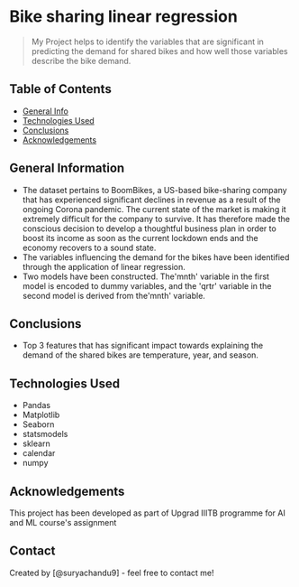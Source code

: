 # Bike sharing linear regression

> My Project helps to identify the variables that are significant in predicting the demand for shared bikes and how well those variables describe the bike demand.

## Table of Contents

- [General Info](#general-information)
- [Technologies Used](#technologies-used)
- [Conclusions](#conclusions)
- [Acknowledgements](#acknowledgements)

## General Information

- The dataset pertains to BoomBikes, a US-based bike-sharing company that has experienced significant declines in revenue as a result of the ongoing Corona pandemic. The current state of the market is making it extremely difficult for the company to survive. It has therefore made the conscious decision to develop a thoughtful business plan in order to boost its income as soon as the current lockdown ends and the economy recovers to a sound state.
- The variables influencing the demand for the bikes have been identified through the application of linear regression.
- Two models have been constructed. The'mnth' variable in the first model is encoded to dummy variables, and the 'qrtr' variable in the second model is derived from the'mnth' variable.

## Conclusions

- Top 3 features that has significant impact towards explaining the demand of the shared
  bikes are temperature, year, and season.

## Technologies Used

- Pandas
- Matplotlib
- Seaborn
- statsmodels
- sklearn
- calendar
- numpy

## Acknowledgements

This project has been developed as part of Upgrad IIITB programme for AI and ML course's assignment

## Contact

Created by [@suryachandu9] - feel free to contact me!
